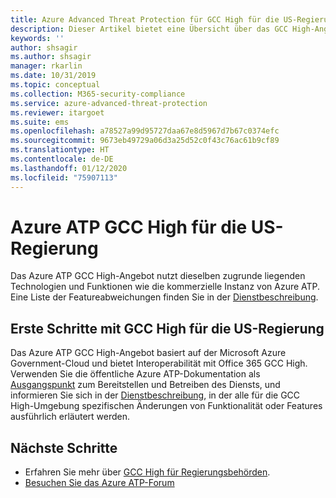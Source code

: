 ```yaml
---
title: Azure Advanced Threat Protection für GCC High für die US-Regierung | Microsoft-Dokumentation
description: Dieser Artikel bietet eine Übersicht über das GCC High-Angebot von Azure ATP für die US-Regierung.
keywords: ''
author: shsagir
ms.author: shsagir
manager: rkarlin
ms.date: 10/31/2019
ms.topic: conceptual
ms.collection: M365-security-compliance
ms.service: azure-advanced-threat-protection
ms.reviewer: itargoet
ms.suite: ems
ms.openlocfilehash: a78527a99d95727daa67e8d5967d7b67c0374efc
ms.sourcegitcommit: 9673eb49729a06d3a25d52c0f43c76ac61b9cf89
ms.translationtype: HT
ms.contentlocale: de-DE
ms.lasthandoff: 01/12/2020
ms.locfileid: "75907113"
---
```

# <a name="azure-atp-for-us-government-gcc-high"></a>Azure ATP GCC High für die US-Regierung

Das Azure ATP GCC High-Angebot nutzt dieselben zugrunde liegenden Technologien und Funktionen wie die kommerzielle Instanz von Azure ATP. Eine Liste der Featureabweichungen finden Sie in der [Dienstbeschreibung](https://docs.microsoft.com/enterprise-mobility-security/solution/ems-azure-atp-govt-service-description).

## <a name="get-started-with-us-government-gcc-high"></a>Erste Schritte mit GCC High für die US-Regierung
 
Das Azure ATP GCC High-Angebot basiert auf der Microsoft Azure Government-Cloud und bietet Interoperabilität mit Office 365 GCC High. Verwenden Sie die öffentliche Azure ATP-Dokumentation als [Ausgangspunkt](install-atp-step1.md) zum Bereitstellen und Betreiben des Diensts, und informieren Sie sich in der [Dienstbeschreibung](https://docs.microsoft.com/enterprise-mobility-security/solution/ems-azure-atp-govt-service-description), in der alle für die GCC High-Umgebung spezifischen Änderungen von Funktionalität oder Features ausführlich erläutert werden.  


## <a name="next-steps"></a>Nächste Schritte
- Erfahren Sie mehr über [GCC High für Regierungsbehörden](https://docs.microsoft.com/enterprise-mobility-security/solution/ems-security-govt-description).
- [Besuchen Sie das Azure ATP-Forum](https://aka.ms/azureatpcommunity)

